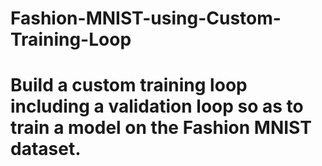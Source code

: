 # Fashion-MNIST-using-Custom-Training-Loop

# Build a custom training loop including a validation loop so as to train a model on the Fashion MNIST dataset.

